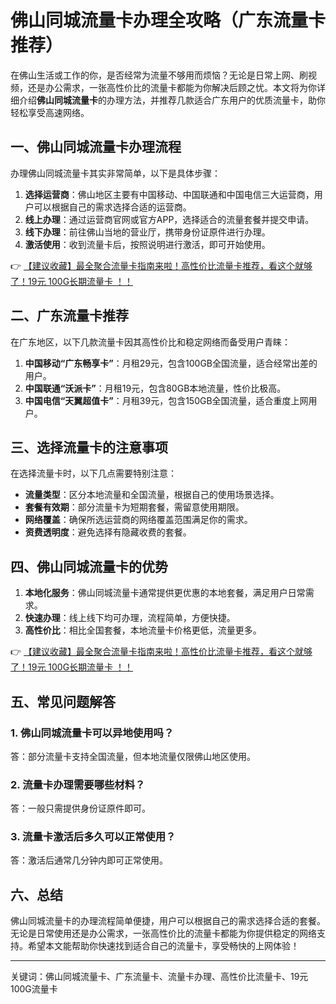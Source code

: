 # 佛山同城流量卡办理全攻略（广东流量卡推荐）

在佛山生活或工作的你，是否经常为流量不够用而烦恼？无论是日常上网、刷视频，还是办公需求，一张高性价比的流量卡都能为你解决后顾之忧。本文将为你详细介绍**佛山同城流量卡**的办理方法，并推荐几款适合广东用户的优质流量卡，助你轻松享受高速网络。

## 一、佛山同城流量卡办理流程

办理佛山同城流量卡其实非常简单，以下是具体步骤：

1. **选择运营商**：佛山地区主要有中国移动、中国联通和中国电信三大运营商，用户可以根据自己的需求选择合适的运营商。
2. **线上办理**：通过运营商官网或官方APP，选择适合的流量套餐并提交申请。
3. **线下办理**：前往佛山当地的营业厅，携带身份证原件进行办理。
4. **激活使用**：收到流量卡后，按照说明进行激活，即可开始使用。

👉 [【建议收藏】最全聚合流量卡指南来啦！高性价比流量卡推荐，看这个就够了！19元 100G长期流量卡 ！！](https://bit.ly/Liuliangka)

## 二、广东流量卡推荐

在广东地区，以下几款流量卡因其高性价比和稳定网络而备受用户青睐：

1. **中国移动“广东畅享卡”**：月租29元，包含100GB全国流量，适合经常出差的用户。
2. **中国联通“沃派卡”**：月租19元，包含80GB本地流量，性价比极高。
3. **中国电信“天翼超值卡”**：月租39元，包含150GB全国流量，适合重度上网用户。

## 三、选择流量卡的注意事项

在选择流量卡时，以下几点需要特别注意：

- **流量类型**：区分本地流量和全国流量，根据自己的使用场景选择。
- **套餐有效期**：部分流量卡为短期套餐，需留意使用期限。
- **网络覆盖**：确保所选运营商的网络覆盖范围满足你的需求。
- **资费透明度**：避免选择有隐藏收费的套餐。

## 四、佛山同城流量卡的优势

1. **本地化服务**：佛山同城流量卡通常提供更优惠的本地套餐，满足用户日常需求。
2. **快速办理**：线上线下均可办理，流程简单，方便快捷。
3. **高性价比**：相比全国套餐，本地流量卡价格更低，流量更多。

👉 [【建议收藏】最全聚合流量卡指南来啦！高性价比流量卡推荐，看这个就够了！19元 100G长期流量卡 ！！](https://bit.ly/Liuliangka)

## 五、常见问题解答

### 1. 佛山同城流量卡可以异地使用吗？
答：部分流量卡支持全国流量，但本地流量仅限佛山地区使用。

### 2. 流量卡办理需要哪些材料？
答：一般只需提供身份证原件即可。

### 3. 流量卡激活后多久可以正常使用？
答：激活后通常几分钟内即可正常使用。

## 六、总结

佛山同城流量卡的办理流程简单便捷，用户可以根据自己的需求选择合适的套餐。无论是日常使用还是办公需求，一张高性价比的流量卡都能为你提供稳定的网络支持。希望本文能帮助你快速找到适合自己的流量卡，享受畅快的上网体验！

---

关键词：佛山同城流量卡、广东流量卡、流量卡办理、高性价比流量卡、19元100G流量卡
